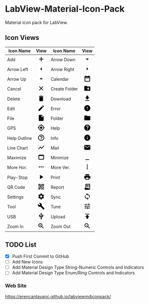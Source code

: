 # LabView-Material-Icon-Pack
Material icon pack for LabView. 


## Icon Views
| Icon Name | View | Icon Name | View |
| --- | :---: | --- | :---: |
| Add | ![Add](https://raw.githubusercontent.com/ErencanTayanc/labView-Material-Icon-Pack/master/Assets%2024%20Pixels/baseline_add_black_24dp.png) | Arrow Down | ![Arrow Down](https://raw.githubusercontent.com/ErencanTayanc/labView-Material-Icon-Pack/master/Assets%2024%20Pixels/baseline_arrow_drop_down_black_24dp.png) | 
| Arrow Left | ![Arrow Left](https://raw.githubusercontent.com/ErencanTayanc/labView-Material-Icon-Pack/master/Assets%2024%20Pixels/baseline_arrow_left_black_24dp.png) | Arrow Right | ![Arrow Right](https://raw.githubusercontent.com/ErencanTayanc/labView-Material-Icon-Pack/master/Assets%2024%20Pixels/baseline_arrow_right_black_24dp.png) |
| Arrow Up | ![Arrow Up](https://raw.githubusercontent.com/ErencanTayanc/labView-Material-Icon-Pack/master/Assets%2024%20Pixels/baseline_arrow_drop_up_black_24dp.png) | Calendar | ![Calendar](https://raw.githubusercontent.com/ErencanTayanc/labView-Material-Icon-Pack/master/Assets%2024%20Pixels/baseline_date_range_black_24dp.png) |
| Cancel | ![Cancel](https://raw.githubusercontent.com/ErencanTayanc/labView-Material-Icon-Pack/master/Assets%2024%20Pixels/baseline_close_black_24dp.png) | Create Folder | ![Create Folder](https://raw.githubusercontent.com/ErencanTayanc/labView-Material-Icon-Pack/master/Assets%2024%20Pixels/baseline_create_new_folder_black_24dp.png) |
| Delete | ![Delete](https://raw.githubusercontent.com/ErencanTayanc/labView-Material-Icon-Pack/master/Assets%2024%20Pixels/baseline_delete_black_24dp.png) | Download | ![Download](https://raw.githubusercontent.com/ErencanTayanc/labView-Material-Icon-Pack/master/Assets%2024%20Pixels/baseline_get_app_black_24dp.png) |
| Edit | ![Edit](https://raw.githubusercontent.com/ErencanTayanc/labView-Material-Icon-Pack/master/Assets%2024%20Pixels/baseline_edit_black_24dp.png) | Error | ![Error](https://raw.githubusercontent.com/ErencanTayanc/labView-Material-Icon-Pack/master/Assets%2024%20Pixels/baseline_error_black_24dp.png) |
| File | ![File](https://raw.githubusercontent.com/ErencanTayanc/labView-Material-Icon-Pack/master/Assets%2024%20Pixels/baseline_insert_drive_file_black_24dp.png) | Folder | ![Folder](https://raw.githubusercontent.com/ErencanTayanc/labView-Material-Icon-Pack/master/Assets%2024%20Pixels/baseline_folder_black_24dp.png) |
| GPS | ![GPS](https://raw.githubusercontent.com/ErencanTayanc/labView-Material-Icon-Pack/master/Assets%2024%20Pixels/baseline_gps_fixed_black_24dp.png) | Help | ![Help](https://raw.githubusercontent.com/ErencanTayanc/labView-Material-Icon-Pack/master/Assets%2024%20Pixels/baseline_help_black_24dp.png) |
| Help Outline | ![Help Outline](https://raw.githubusercontent.com/ErencanTayanc/labView-Material-Icon-Pack/master/Assets%2024%20Pixels/baseline_help_outline_black_24dp.png) | Info | ![Info](https://raw.githubusercontent.com/ErencanTayanc/labView-Material-Icon-Pack/master/Assets%2024%20Pixels/baseline_info_black_24dp.png) |
| Line Chart | ![Line Chart](https://raw.githubusercontent.com/ErencanTayanc/labView-Material-Icon-Pack/master/Assets%2024%20Pixels/baseline_show_chart_black_24dp.png) | Mail | ![Mail](https://raw.githubusercontent.com/ErencanTayanc/labView-Material-Icon-Pack/master/Assets%2024%20Pixels/baseline_email_black_24dp.png) |
| Maximize | ![Maximize](https://raw.githubusercontent.com/ErencanTayanc/labView-Material-Icon-Pack/master/Assets%2024%20Pixels/baseline_web_asset_black_24dp.png)  | Minimize | ![Minimize](https://raw.githubusercontent.com/ErencanTayanc/labView-Material-Icon-Pack/master/Assets%2024%20Pixels/baseline_minimize_black_24dp.png) |
| More Hor. | ![More Hor](https://raw.githubusercontent.com/ErencanTayanc/labView-Material-Icon-Pack/master/Assets%2024%20Pixels/baseline_more_horiz_black_24dp.png) | More Ver. | ![More Ver](https://raw.githubusercontent.com/ErencanTayanc/labView-Material-Icon-Pack/master/Assets%2024%20Pixels/baseline_more_vert_black_24dp.png) |
| Play-Stop | ![Play-Stop](https://raw.githubusercontent.com/ErencanTayanc/labView-Material-Icon-Pack/master/Assets%2024%20Pixels/baseline_play_arrow_black_24dp.png) | Print | ![Print](https://raw.githubusercontent.com/ErencanTayanc/labView-Material-Icon-Pack/master/Assets%2024%20Pixels/baseline_print_black_24dp.png) |
| QR Code | ![QR Code](https://raw.githubusercontent.com/ErencanTayanc/labView-Material-Icon-Pack/master/Assets%2024%20Pixels/baseline_qr_code_2_black_24dp.png) | Report | ![Report](https://raw.githubusercontent.com/ErencanTayanc/labView-Material-Icon-Pack/master/Assets%2024%20Pixels/baseline_receipt_long_black_24dp.png)| 
| Settings | ![Settings](https://raw.githubusercontent.com/ErencanTayanc/labView-Material-Icon-Pack/master/Assets%2024%20Pixels/baseline_settings_black_24dp.png) | Sync | ![Sync](https://raw.githubusercontent.com/ErencanTayanc/labView-Material-Icon-Pack/master/Assets%2024%20Pixels/baseline_sync_black_24dp.png) |
| Tool | ![Tool](https://raw.githubusercontent.com/ErencanTayanc/labView-Material-Icon-Pack/master/Assets%2024%20Pixels/baseline_build_black_24dp.png) | Tune | ![Tune](https://raw.githubusercontent.com/ErencanTayanc/labView-Material-Icon-Pack/master/Assets%2024%20Pixels/baseline_tune_black_24dp.png) |
| USB | ![USB](https://raw.githubusercontent.com/ErencanTayanc/labView-Material-Icon-Pack/master/Assets%2024%20Pixels/baseline_usb_black_24dp.png) | Upload | ![Upload](https://raw.githubusercontent.com/ErencanTayanc/labView-Material-Icon-Pack/master/Assets%2024%20Pixels/baseline_publish_black_24dp.png) |
| Zoom In | ![Zoom In](https://raw.githubusercontent.com/ErencanTayanc/labView-Material-Icon-Pack/master/Assets%2024%20Pixels/baseline_zoom_in_black_24dp.png) | Zoom Out | ![Zoom Out](https://raw.githubusercontent.com/ErencanTayanc/labView-Material-Icon-Pack/master/Assets%2024%20Pixels/baseline_zoom_out_black_24dp.png) |




## TODO List
- [x] Push First Commit to GitHub
- [ ] Add New Icons
- [ ] Add Material Design Type String-Numeric Controls and Indicators
- [ ] Add Material Design Type Enum/Ring Controls and Indicators

### Web Site
https://erencantayanc.github.io/labviewmdiconpack/
